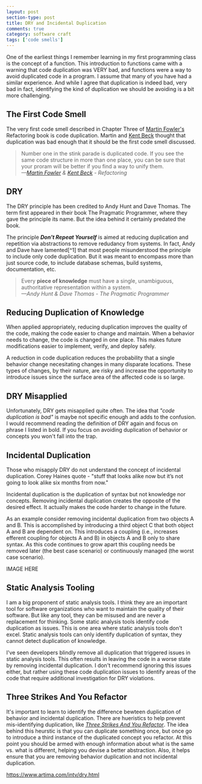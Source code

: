 ```yaml
---
layout: post
section-type: post
title: DRY and Incidental Duplication
comments: true
category: software craft
tags: ['code smells']
---
```


One of the earliest things I remember learning in my first programming class is the concept of a function. This introduction to functions came with a warning that code duplication was VERY bad, and functions were a way to avoid duplicated code in a program. I assume that many of you have had a similar experience. And while I agree that duplication is indeed bad, very bad in fact, identifying the kind of duplication we should be avoiding is a bit more challenging.

## The First Code Smell
The very first code smell described in Chapter Three of [Martin Fowler's](http://www.martinfowler.com) Refactoring book is code duplication. Martin and [Kent Beck](https://www.twitter.com/kentbeck) thought that duplication was bad enough that it should be the first code smell discussed. 

> Number one in the stink parade is duplicated code. If you see the same code structure in more than one place, you can be sure that your proram will be better if you find a way to unify them.  
> _&mdash;[Martin Fowler](http://www.martinfowler.com) & [Kent Beck](https://www.twitter.com/kentbeck) - Refactoring_  

## DRY

The DRY principle has been credited to Andy Hunt and Dave Thomas. The term first appeared in their book The Pragmatic Programmer, where they gave the principle its name. But the idea behind it certainly predated the book. 

The principle **_Don't Repeat Yourself_** is aimed at reducing duplication and repetition via abstractions to remove redudancy from systems. In fact, Andy and Dave have lamented[^1] that most people misunderstood the principle to include only code duplication. But it was meant to encompass more than just source code, to include database schemas, build systems, documentation, etc.

> Every **piece of knowledge** must have a single, unambiguous, authoritative representation within a system.   
> _&mdash;Andy Hunt & Dave Thomas - The Pragmatic Programmer_  

## Reducing Duplication of Knowledge
When applied appropriately, reducing duplication improves the quality of the code, making the code easier to change and maintain. When a behavior needs to change, the code is changed in one place. This makes future modifications easier to implement, verify, and deploy safely. 

A reduction in code duplication reduces the probability that a single behavior change necesitating changes in many disparate locations. These types of changes, by their nature, are risky and increase the opportunity to introduce issues since the surface area of the affected code is so large. 


## DRY Misapplied

Unfortunately, DRY gets misapplied quite often. The idea that _"code duplication is bad"_ is maybe not specific enough and adds to the confusion. I would recommend reading the definition of DRY again and focus on phrase I listed in bold. If you focus on avoiding duplication of behavior or concepts you won't fall into the trap. 


## Incidental Duplication 

Those who misapply DRY do not understand the concept of incidental duplication. 
Corey Haines quote - "stuff that looks alike now but it’s not going to look alike six months from now."  

Incidental duplication is the duplication of syntax but not knowledge nor concepts. Removing incidental duplication creates the opposite of the desired effect. It actually makes the code harder to change in the future. 

As an example consider removing incidental duplication from two objects A and B. This is accomplished by introducing a third object C that both object A and B are dependent on. This introduces a coupling (i.e., increases efferent coupling for objects A and B) in objects A and B only to share syntax. As this code continues to grow apart this coupling needs be removed later (the best case scenario) or continuously managed (the worst case scenario). 

IMAGE HERE

## Static Analysis Tooling
I am a big proponent of static analysis tools. I think they are an important tool for software organizations who want to maintain the quality of their software. But like any tool, they can be misused and are never a replacement for thinking. Some static analysis tools identify code duplication as issues. This is one area where static analysis tools don't excel. Static analysis tools can only identify duplication of syntax, they cannot detect duplication of knowledge. 

I've seen developers blindly remove all duplication that triggered issues in static analysis tools. This often results in leaving the code in a worse state by removing incidental duplication. I don't recommend ignoring this issues either, but rather using these code duplication issues to identify areas of the code that require additional investigation for DRY violations.  

## Three Strikes And You Refactor

It's important to learn to identify the difference bewteen duplication of behavior and incidental duplication. There are hueristics to help prevent mis-identifying duplication, like _[Three Strikes And You Refactor](http://wiki.c2.com/?ThreeStrikesAndYouRefactor)_. The idea behind this heurstic is that you can duplicate something once, but once go to introduce a third instance of the duplicated concept you refactor. At this point you should be armed with enough information about what is the same vs. what is different, helping you devise a better abstraction. Also, it helps ensure that you are removing behavior duplication and not incidental duplication. 




https://www.artima.com/intv/dry.html
